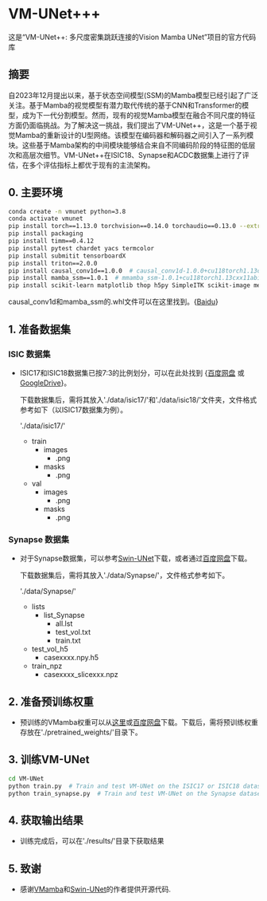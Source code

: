 # VM-UNet+++

这是“VM-UNet++: 多尺度密集跳跃连接的Vision Mamba UNet”项目的官方代码库 

## 摘要

自2023年12月提出以来，基于状态空间模型(SSM)的Mamba模型已经引起了广泛关注。基于Mamba的视觉模型有潜力取代传统的基于CNN和Transformer的模型，成为下一代分割模型。然而，现有的视觉Mamba模型在融合不同尺度的特征方面仍面临挑战。为了解决这一挑战，我们提出了VM-UNet++，这是一个基于视觉Mamba的重新设计的U型网络。该模型在编码器和解码器之间引入了一系列模块。这些基于Mamba架构的中间模块能够结合来自不同编码阶段的特征图的低层次和高层次细节。VM-UNet++在ISIC18、Synapse和ACDC数据集上进行了评估，在多个评估指标上都优于现有的主流架构。

## 0. 主要环境

```bash
conda create -n vmunet python=3.8
conda activate vmunet
pip install torch==1.13.0 torchvision==0.14.0 torchaudio==0.13.0 --extra-index-url https://download.pytorch.org/whl/cu117
pip install packaging
pip install timm==0.4.12
pip install pytest chardet yacs termcolor
pip install submitit tensorboardX
pip install triton==2.0.0
pip install causal_conv1d==1.0.0  # causal_conv1d-1.0.0+cu118torch1.13cxx11abiFALSE-cp38-cp38-linux_x86_64.whl
pip install mamba_ssm==1.0.1  # mmamba_ssm-1.0.1+cu118torch1.13cxx11abiFALSE-cp38-cp38-linux_x86_64.whl
pip install scikit-learn matplotlib thop h5py SimpleITK scikit-image medpy yacs
```

causal_conv1d和mamba_ssm的.whl文件可以在这里找到。{[Baidu](https://pan.baidu.com/s/1Tibn8Xh4FMwj0ths8Ufazw?pwd=uu5k)}

## 1.  准备数据集

### ISIC 数据集

- ISIC17和ISIC18数据集已按7:3的比例划分，可以在此处找到 {[百度网盘](https://pan.baidu.com/s/1Y0YupaH21yDN5uldl7IcZA?pwd=dybm) 或 [GoogleDrive](https://drive.google.com/file/d/1XM10fmAXndVLtXWOt5G0puYSQyI2veWy/view?usp=sharing)}。

  下载数据集后，需将其放入'./data/isic17/'和'./data/isic18/'文件夹，文件格式参考如下（以ISIC17数据集为例）。

  './data/isic17/'

  - train
    - images
      - .png
    - masks
      - .png
  - val
    - images
      - .png
    - masks
      - .png


### Synapse 数据集

- 对于Synapse数据集，可以参考[Swin-UNet](https://github.com/HuCaoFighting/Swin-Unet)下载，或者通过[百度网盘](https://pan.baidu.com/s/1JCXBfRL9y1cjfJUKtbEhiQ?pwd=9jti)下载。

  下载数据集后，需将其放入'./data/Synapse/'，文件格式参考如下。

  './data/Synapse/'

  - lists
    - list_Synapse
      - all.lst
      - test_vol.txt
      - train.txt
  - test_vol_h5
    - casexxxx.npy.h5
  - train_npz
    - casexxxx_slicexxx.npz


## 2. 准备预训练权重

- 预训练的VMamba权重可以从[这里](https://github.com/MzeroMiko/VMamba)或[百度网盘](https://pan.baidu.com/s/1ci_YvPPEiUT2bIIK5x8Igw?pwd=wnyy)下载。下载后，需将预训练权重存放在'./pretrained_weights/'目录下。



## 3. 训练VM-UNet

```bash
cd VM-UNet
python train.py  # Train and test VM-UNet on the ISIC17 or ISIC18 dataset.
python train_synapse.py  # Train and test VM-UNet on the Synapse dataset.
```

## 4. 获取输出结果

- 训练完成后，可以在'./results/'目录下获取结果

## 5. 致谢

- 感谢[VMamba](https://github.com/MzeroMiko/VMamba)和[Swin-UNet](https://github.com/HuCaoFighting/Swin-Unet)的作者提供开源代码.